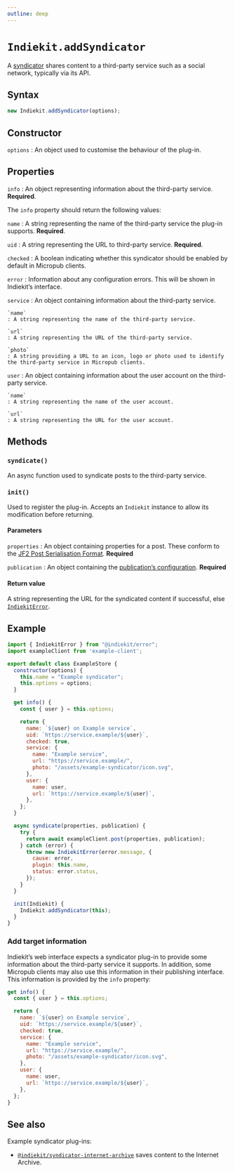 ```yaml
---
outline: deep
---
```


# `Indiekit.addSyndicator`

A [syndicator](../concepts.md#syndicator) shares content to a third-party service such as a social network, typically via its API.

## Syntax

```js
new Indiekit.addSyndicator(options);
```

## Constructor

`options`
: An object used to customise the behaviour of the plug-in.

## Properties

`info`
: An object representing information about the third-party service. **Required**.

  The `info` property should return the following values:

  `name`
  : A string representing the name of the third-party service the plug-in supports. **Required**.

  `uid`
  : A string representing the URL to third-party service. **Required**.

  `checked`
  : A boolean indicating whether this syndicator should be enabled by default in Micropub clients.

  `error`
  : Information about any configuration errors. This will be shown in Indiekit’s interface.

  `service`
  : An object containing information about the third-party service.

    `name`
    : A string representing the name of the third-party service.

    `url`
    : A string representing the URL of the third-party service.

    `photo`
    : A string providing a URL to an icon, logo or photo used to identify the third-party service in Micropub clients.

  `user`
  : An object containing information about the user account on the third-party service.

    `name`
    : A string representing the name of the user account.

    `url`
    : A string representing the URL for the user account.

## Methods

### `syndicate()`

An async function used to syndicate posts to the third-party service.

### `init()`

Used to register the plug-in. Accepts an `Indiekit` instance to allow its modification before returning.

#### Parameters

`properties`
: An object containing properties for a post. These conform to the [JF2 Post Serialisation Format](https://jf2.spec.indieweb.org). **Required**

`publication`
: An object containing the [publication’s configuration](/configuration/#publication). **Required**

#### Return value

A string representing the URL for the syndicated content if successful, else [`IndiekitError`][].

## Example

```js
import { IndiekitError } from "@indiekit/error";
import exampleClient from 'example-client';

export default class ExampleStore {
  constructor(options) {
    this.name = "Example syndicator";
    this.options = options;
  }

  get info() {
    const { user } = this.options;

    return {
      name: `${user} on Example service`,
      uid: `https://service.example/${user}`,
      checked: true,
      service: {
        name: "Example service",
        url: "https://service.example/",
        photo: "/assets/example-syndicator/icon.svg",
      },
      user: {
        name: user,
        url: `https://service.example/${user}`,
      },
    };
  }

  async syndicate(properties, publication) {
    try {
      return await exampleClient.post(properties, publication);
    } catch (error) {
      throw new IndiekitError(error.message, {
        cause: error,
        plugin: this.name,
        status: error.status,
      });
    }
  }

  init(Indiekit) {
    Indiekit.addSyndicator(this);
  }
}
```

### Add target information

Indiekit’s web interface expects a syndicator plug-in to provide some information about the third-party service it supports. In addition, some Micropub clients may also use this information in their publishing interface. This information is provided by the `info` property:

```js
get info() {
  const { user } = this.options;

  return {
    name: `${user} on Example service`,
    uid: `https://service.example/${user}`,
    checked: true,
    service: {
      name: "Example service",
      url: "https://service.example/",
      photo: "/assets/example-syndicator/icon.svg",
    },
    user: {
      name: user,
      url: `https://service.example/${user}`,
    },
  };
}
```

## See also

Example syndicator plug-ins:

- [`@indiekit/syndicator-internet-archive`](https://github.com/getindiekit/indiekit/tree/main/packages/syndicator-internet-archive) saves content to the Internet Archive.

[`IndiekitError`]: error.md
